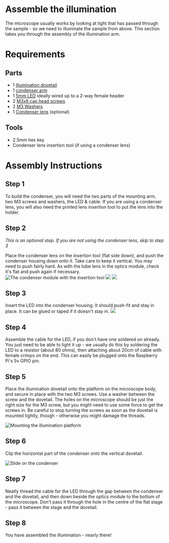 # Assemble the illumination
The microscope usually works by looking at light that has passed through the sample - so we need to illuminate the sample from above.  This section takes you through the assembly of the illumination arm.

# Requirements
## Parts
*   1 [Illumination dovetail](./parts/illumination_dovetail)
*   1 [condenser arm](./parts/condenser)
*   1 [5mm LED](./parts/white_led) ideally wired up to a 2-way female header
*   2 [M3x8 cap head screws](./parts/m3x8mm_screws)
*   2 [M3 Washers](./parts/m3_washer)
*   1 [Condenser lens](./parts/condenser_lens) (optional)

## Tools
* 2.5mm hex key
* Condenser lens insertion tool (if using a condenser lens)

# Assembly Instructions
## Step 1
To build the condenser, you will need the two parts of the mounting arm, two M3 screws and washers, the LED & cable.  If you are using a condenser lens, you will also need the printed lens insertion tool to put the lens into the holder.

## Step 2
*This is an optional step.  If you are not using the condenser lens, skip to step 3*

Place the condenser lens on the insertion tool (flat side down), and push the condenser housing down onto it.  Take care to keep it vertical.  You may need to push fairly hard.  As with the tube lens in the optics module, check it's flat and push again if necessary.
![The condenser module with the insertion tool](./images/insert_condenser.jpg)
![](./images/condenser_lens_1.jpg)
![](./images/condenser_lens_2.jpg)

## Step 3
Insert the LED into the condenser housing.  It should push-fit and stay in place.  It can be glued or taped if it doesn't stay in.
![](./images/insert_led.jpg)

## Step 4
Assemble the cable for the LED, if you don't have one soldered on already.  You just need to be able to light it up - we usually do this by soldering the LED to a resistor (about 80 ohms), then attaching about 20cm of cable with female crimps on the end.  This can easily be plugged onto the Raspberry Pi's 5v GPIO pin.

## Step 5
Place the illumination dovetail onto the platform on the microscope body, and secure in place with the two M3 screws.  Use a washer between the screw and the dovetail.  The holes on the microscope should be just the right size for the M3 screw, but you might need to use some force to get the screws in.  Be careful to stop turning the screws as soon as the dovetail is mounted tightly, though - otherwise you might damage the threads.

![Mounting the illumination platform](./images/mount_illumination_dovetail.jpg)

## Step 6
Clip the horizontal part of the condenser onto the vertical dovetail.

![Slide on the condenser](./images/slide_on_condenser.jpg)

## Step 7
Neatly thread the cable for the LED through the gap between the condenser and the dovetail, and then down beside the optics module to the bottom of the microscope.  Don't pass it through the hole in the centre of the flat stage - pass it between the stage and the dovetail.

## Step 8
You have assembled the illumination - nearly there!

